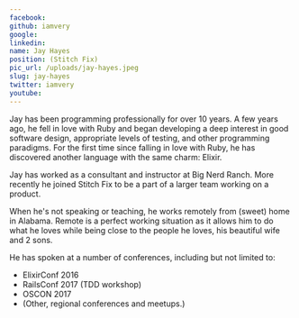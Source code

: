```yaml
---
facebook: 
github: iamvery
google: 
linkedin: 
name: Jay Hayes
position: (Stitch Fix)
pic_url: /uploads/jay-hayes.jpeg
slug: jay-hayes
twitter: iamvery
youtube: 
---
```

Jay has been programming professionally for over 10 years. A few years ago, he fell in love with Ruby and began developing a deep interest in good software design, appropriate levels of testing, and other programming paradigms. For the first time since falling in love with Ruby, he has discovered another language with the same charm: Elixir.

Jay has worked as a consultant and instructor at Big Nerd Ranch. More recently he joined Stitch Fix to be a part of a larger team working on a product.

When he's not speaking or teaching, he works remotely from (sweet) home in Alabama. Remote is a perfect working situation as it allows him to do what he loves while being close to the people he loves, his beautiful wife and 2 sons.

 He has spoken at a number of conferences, including but not limited to:

- ElixirConf 2016
- RailsConf 2017 (TDD workshop)
- OSCON 2017
- (Other, regional conferences and meetups.)
